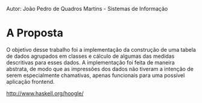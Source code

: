 Autor: João Pedro de Quadros Martins - Sistemas de Informação
# A Proposta
O objetivo desse trabalho foi a implementação da construção de uma tabela de dados agrupados em classes e cálculo de algumas das medidas descritivas para esses dados. A implementação foi feita de maneira abstrata, de modo que as impressões dos dados não tiveram a intenção de serem especialmente chamativas, apenas funcionais para uma possível aplicação frontend.


http://www.haskell.org/hoogle/
